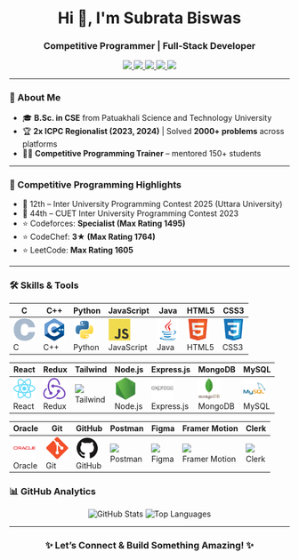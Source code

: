 <h1 align="center">Hi 👋, I'm Subrata Biswas</h1>
<h3 align="center">Competitive Programmer | Full-Stack Developer </h3>

<p align="center">
  <a href="https://linkedin.com/in/subrata-biswas-9a0469296" target="_blank">
    <img src="https://img.shields.io/badge/LinkedIn-blue?style=for-the-badge&logo=linkedin&logoColor=white"/>
  </a>
  <a href="mailto:subratabiswas.me@gmail.com">
    <img src="https://img.shields.io/badge/Email-red?style=for-the-badge&logo=gmail&logoColor=white"/>
  </a>
  <a href="https://github.com/subrata-24" target="_blank">
    <img src="https://img.shields.io/badge/GitHub-black?style=for-the-badge&logo=github&logoColor=white"/>
  </a>
  <a href="https://codeforces.com/profile/TheAnt" target="_blank">
    <img src="https://img.shields.io/badge/Codeforces-445F9D?style=for-the-badge&logo=codeforces&logoColor=white"/>
  </a>
  <a href="https://www.codechef.com/users/beginner32" target="_blank">
    <img src="https://img.shields.io/badge/CodeChef-5B4638?style=for-the-badge&logo=codechef&logoColor=white"/>
  </a>
</p>

---

### 🚀 About Me
- 🎓 **B.Sc. in CSE** from Patuakhali Science and Technology University
- 🏆 **2x ICPC Regionalist (2023, 2024)** | Solved **2000+ problems** across platforms    
- 👨‍🏫 **Competitive Programming Trainer** – mentored 150+ students   

---

### 🏅 Competitive Programming Highlights 
- 🥈 12th – Inter University Programming Contest 2025 (Uttara University)  
- 🥉 44th – CUET Inter University Programming Contest 2023
- ⭐ Codeforces: **Specialist (Max Rating 1495)**  
- ⭐ CodeChef: **3★ (Max Rating 1764)**  
- ⭐ LeetCode: **Max Rating 1605**  

---

### 🛠 Skills & Tools  

| C | C++ | Python | JavaScript | Java | HTML5 | CSS3 |
|----|----|----|----|----|----|----|
| <img src="https://raw.githubusercontent.com/devicons/devicon/master/icons/c/c-original.svg" width="40"/> <br> C | <img src="https://raw.githubusercontent.com/devicons/devicon/master/icons/cplusplus/cplusplus-original.svg" width="40"/> <br> C++ | <img src="https://raw.githubusercontent.com/devicons/devicon/master/icons/python/python-original.svg" width="40"/> <br> Python | <img src="https://raw.githubusercontent.com/devicons/devicon/master/icons/javascript/javascript-original.svg" width="40"/> <br> JavaScript | <img src="https://raw.githubusercontent.com/devicons/devicon/master/icons/java/java-original.svg" width="40"/> <br> Java | <img src="https://raw.githubusercontent.com/devicons/devicon/master/icons/html5/html5-original.svg" width="40"/> <br> HTML5 | <img src="https://raw.githubusercontent.com/devicons/devicon/master/icons/css3/css3-original.svg" width="40"/> <br> CSS3 |

| React | Redux | Tailwind | Node.js | Express.js | MongoDB | MySQL |
|----|----|----|----|----|----|----|
| <img src="https://raw.githubusercontent.com/devicons/devicon/master/icons/react/react-original.svg" width="40"/> <br> React | <img src="https://raw.githubusercontent.com/devicons/devicon/master/icons/redux/redux-original.svg" width="40"/> <br> Redux | <img src="https://www.vectorlogo.zone/logos/tailwindcss/tailwindcss-icon.svg" width="40"/> <br> Tailwind | <img src="https://raw.githubusercontent.com/devicons/devicon/master/icons/nodejs/nodejs-original.svg" width="40"/> <br> Node.js | <img src="https://raw.githubusercontent.com/devicons/devicon/master/icons/express/express-original-wordmark.svg" width="40"/> <br> Express.js | <img src="https://raw.githubusercontent.com/devicons/devicon/master/icons/mongodb/mongodb-original-wordmark.svg" width="40"/> <br> MongoDB | <img src="https://raw.githubusercontent.com/devicons/devicon/master/icons/mysql/mysql-original-wordmark.svg" width="40"/> <br> MySQL |

| Oracle | Git | GitHub | Postman | Figma | Framer Motion | Clerk |
|----|----|----|----|----|----|----|
| <img src="https://raw.githubusercontent.com/devicons/devicon/master/icons/oracle/oracle-original.svg" width="40"/> <br> Oracle | <img src="https://raw.githubusercontent.com/devicons/devicon/master/icons/git/git-original.svg" width="40"/> <br> Git | <img src="https://raw.githubusercontent.com/devicons/devicon/master/icons/github/github-original.svg" width="40"/> <br> GitHub | <img src="https://www.vectorlogo.zone/logos/getpostman/getpostman-icon.svg" width="40"/> <br> Postman | <img src="https://www.vectorlogo.zone/logos/figma/figma-icon.svg" width="40"/> <br> Figma | <img src="https://cdn.worldvectorlogo.com/logos/framer-motion.svg" width="40"/> <br> Framer Motion | <img src="https://avatars.githubusercontent.com/u/115713320?s=200&v=4" width="40"/> <br> Clerk |




### 📊 GitHub Analytics
<p align="center">
  <img src="https://github-readme-stats.vercel.app/api?username=subrata-24&show_icons=true&theme=tokyonight" alt="GitHub Stats" height="170"/>
  <img src="https://github-readme-stats.vercel.app/api/top-langs?username=subrata-24&layout=compact&theme=tokyonight" alt="Top Languages" height="170"/>
</p>

---


<h3 align="center">✨ Let’s Connect & Build Something Amazing! ✨</h3>
